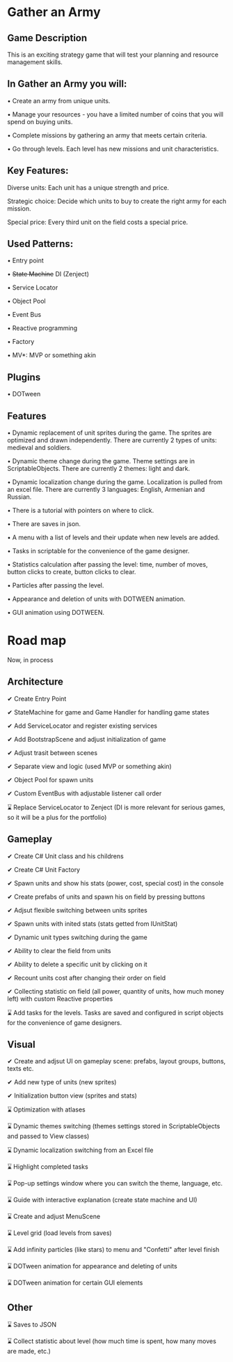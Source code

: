 # Gather an Army
## Game Description
This is an exciting strategy game that will test your planning and resource management skills.

## In Gather an Army you will:

• Create an army from unique units.

• Manage your resources - you have a limited number of coins that you will spend on buying units.

• Complete missions by gathering an army that meets certain criteria.

• Go through levels. Each level has new missions and unit characteristics.

## Key Features:

Diverse units: Each unit has a unique strength and price.

Strategic choice: Decide which units to buy to create the right army for each mission.

Special price: Every third unit on the field costs a special price.

## Used Patterns:
• Entry point

• ~~State Machine~~ DI (Zenject)

• Service Locator

• Object Pool

• Event Bus

• Reactive programming

• Factory

• MV*: MVP or something akin

## Plugins
• DOTween

## Features
• Dynamic replacement of unit sprites during the game. The sprites are optimized and drawn independently. There are currently 2 types of units: medieval and soldiers.

• Dynamic theme change during the game. Theme settings are in ScriptableObjects. There are currently 2 themes: light and dark.

• Dynamic localization change during the game. Localization is pulled from an excel file. There are currently 3 languages: English, Armenian and Russian.

• There is a tutorial with pointers on where to click.

• There are saves in json.

• A menu with a list of levels and their update when new levels are added.

• Tasks in scriptable for the convenience of the game designer.

• Statistics calculation after passing the level: time, number of moves, button clicks to create, button clicks to clear.

• Particles after passing the level.

• Appearance and deletion of units with DOTWEEN animation.

• GUI animation using DOTWEEN. 

# Road map
Now, in process

## Architecture 
✔ Create Entry Point

✔ StateMachine for game and Game Handler for handling game states

✔ Add ServiceLocator and register existing services

✔ Add BootstrapScene and adjust initialization of game

✔ Adjust trasit between scenes

✔ Separate view and logic (used MVP or something akin)

✔ Object Pool for spawn units

✔ Custom EventBus with adjustable listener call order

⌛ Replace ServiceLocator to Zenject (DI is more relevant for serious games, so it will be a plus for the portfolio)

## Gameplay
✔ Create C# Unit class and his childrens

✔ Create C# Unit Factory

✔ Spawn units and show his stats (power, cost, special cost) in the console

✔ Create prefabs of units and spawn his on field by pressing buttons

✔ Adjsut flexible switching between units sprites

✔ Spawn units with inited stats (stats getted from IUnitStat)

✔ Dynamic unit types switching during the game

✔ Ability to clear the field from units

✔ Ability to delete a specific unit by clicking on it

✔ Recount units cost after changing their order on field

✔ Collecting statistic on field (all power, quantity of units, how much money left) with custom Reactive properties

⌛ Add tasks for the levels. Tasks are saved and configured in script objects for the convenience of game designers.

## Visual
✔ Create and adjsut UI on gameplay scene: prefabs, layout groups, buttons, texts etc.

✔ Add new type of units (new sprites)

✔ Initialization button view (sprites and stats)

⌛ Optimization with atlases

⌛ Dynamic themes switching (themes settings stored in ScriptableObjects and passed to View classes) 

⌛ Dynamic localization switching from an Excel file

⌛ Highlight completed tasks

⌛ Pop-up settings window where you can switch the theme, language, etc.

⌛ Guide with interactive explanation (create state machine and UI)

⌛ Create and adjust MenuScene

⌛ Level grid (load levels from saves)

⌛ Add infinity particles (like stars) to menu and "Confetti" after level finish

⌛ DOTween animation for appearance and deleting of units 

⌛ DOTween animation for certain GUI elements

## Other
⌛ Saves to JSON

⌛ Collect statistic about level (how much time is spent, how many moves are made, etc.)




